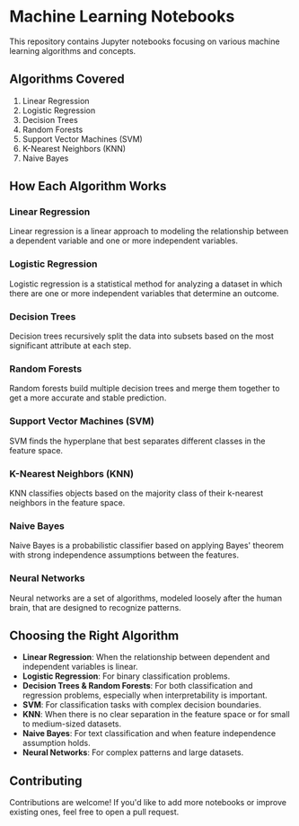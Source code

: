 # Machine Learning Notebooks

This repository contains Jupyter notebooks focusing on various machine learning algorithms and concepts.

## Algorithms Covered

1. Linear Regression
2. Logistic Regression
3. Decision Trees
4. Random Forests
5. Support Vector Machines (SVM)
6. K-Nearest Neighbors (KNN)
7. Naive Bayes


## How Each Algorithm Works

### Linear Regression
Linear regression is a linear approach to modeling the relationship between a dependent variable and one or more independent variables.

### Logistic Regression
Logistic regression is a statistical method for analyzing a dataset in which there are one or more independent variables that determine an outcome.

### Decision Trees
Decision trees recursively split the data into subsets based on the most significant attribute at each step.

### Random Forests
Random forests build multiple decision trees and merge them together to get a more accurate and stable prediction.

### Support Vector Machines (SVM)
SVM finds the hyperplane that best separates different classes in the feature space.

### K-Nearest Neighbors (KNN)
KNN classifies objects based on the majority class of their k-nearest neighbors in the feature space.

### Naive Bayes
Naive Bayes is a probabilistic classifier based on applying Bayes' theorem with strong independence assumptions between the features.

### Neural Networks
Neural networks are a set of algorithms, modeled loosely after the human brain, that are designed to recognize patterns.

## Choosing the Right Algorithm
- **Linear Regression**: When the relationship between dependent and independent variables is linear.
- **Logistic Regression**: For binary classification problems.
- **Decision Trees & Random Forests**: For both classification and regression problems, especially when interpretability is important.
- **SVM**: For classification tasks with complex decision boundaries.
- **KNN**: When there is no clear separation in the feature space or for small to medium-sized datasets.
- **Naive Bayes**: For text classification and when feature independence assumption holds.
- **Neural Networks**: For complex patterns and large datasets.

## Contributing
Contributions are welcome! If you'd like to add more notebooks or improve existing ones, feel free to open a pull request.


